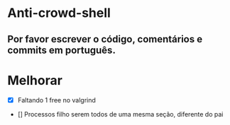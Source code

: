 # Anti-crowd-shell

## Por favor escrever o código, comentários e commits em português.

# Melhorar
- [x] Faltando 1 free no valgrind
- [] Processos filho serem todos de uma mesma seção, diferente do pai 